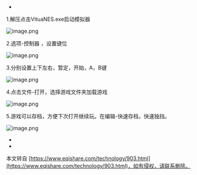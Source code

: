 -

1.解压点击VituaNES.exe启动模拟器

![image.png](https://www.eqishare.com/zb_users/upload/2021/12/202112171639720330756219.png)

2.选项-控制器 ，设置键位

![image.png](https://www.eqishare.com/zb_users/upload/2021/12/202112171639720513136603.png)

3.分别设置上下左右，暂定，开始，A，B键

![image.png](https://www.eqishare.com/zb_users/upload/2021/12/202112171639720569194261.png)

4.点击文件-打开，选择游戏文件夹加载游戏

![image.png](https://www.eqishare.com/zb_users/upload/2021/12/202112171639720463204249.png)

5.游戏可以存档，方便下次打开继续玩。在编辑-快速存档，快速独挡。

![image.png](https://www.eqishare.com/zb_users/upload/2021/12/202112171639720787183894.png)

-

-

本文转自 [https://www.eqishare.com/technology/903.html](https://www.eqishare.com/technology/903.html)，如有侵权，请联系删除。